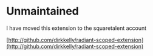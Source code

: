 # Unmaintained

I have moved this extension to the squaretalent account

[http://github.com/dirkkelly/radiant-scoped-extension](http://github.com/dirkkelly/radiant-scoped-extension)